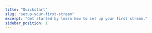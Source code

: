 ```yaml
---
title: "Quickstart"
slug: "setup-your-first-stream"
excerpt: "Get started by learn how to set up your first stream."
sidebar_position: 1
---
```

